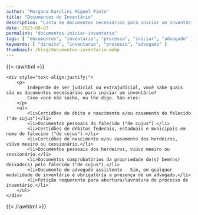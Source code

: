 ```yaml
---
author: "Morgana Karolini Miguel Pinto"
title: "Documentos do Inventário"
description: "Lista de documentos necessários para iniciar um inventário"
date: 2023-08-07
permalink: "documentos-iniciar-inventario"
tags: [ "documentos", "inventario", "processo", "iniciar", "advogado" ]
keywords: [ "direito", "inventario", "processo", "advogado" ]
thumbnail: /blog/documentos-inventario.webp
---
```


{{< rawhtml >}}

    <div style="text-align:justify;">
        <p>
            Independe de ser judicial ou extrajudicial, você sabe quais são os documentos necessários para iniciar um inventário?
            Caso você não saiba, eu lhe digo. São eles:
        </p>
        <ul>
            <li>Certidões de óbito e nascimento e/ou casamento do falecido ("de cujus")</li>
            <li>Documentos pessoais do falecido ("de cujus").</li>
            <li>Certidões de débitos federais, estaduais e municipais em nome do falecido ("de cujus").</li>
            <li>Certidões de nascimento e/ou casamento dos herdeiros, viúvo meeiro ou cessionário.</li>
            <li>Documentos pessoais dos herdeiros, viúvo meeiro ou cessionário.</li>
            <li>Documentos comprobatórios da propriedade do(s) bem(ns) deixado(s) pelo falecido ("de cujus").</li>
            <li>Documento do advogado assistente - Sim, em qualquer modalidade de inventário é obrigatória a presença de um advogado.</li>
            <li>Petição requerente para abertura/lavratura do processo de inventário.</li>
        </ul>
    </div>

{{< /rawhtml >}}
